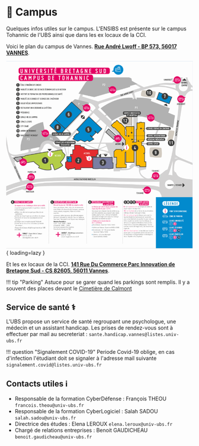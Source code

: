# 🏫 Campus

Quelques infos utiles sur le campus. L'ENSIBS est présente sur le campus Tohannic de l'UBS ainsi que dans les ex locaux de la CCI.

Voici le plan du campus de Vannes. [**Rue André Lwoff - BP 573, 56017 VANNES**](https://goo.gl/maps/zP842pZXSY2UUC7t8).

![Plan du campus UBS](plan-vannes.png){ loading=lazy }

Et les ex locaux de la CCI. [**141 Rue Du Commerce Parc Innovation de Bretagne Sud - CS 82605, 56011 Vannes**](https://goo.gl/maps/ceBKRCXEAb43URbP7).

!!! tip "Parking"
    Astuce pour se garer quand les parkings sont remplis. Il y a souvent des places devant le [Cimetière de Calmont](https://goo.gl/maps/J8wWS5xvVJFgV8yi8)

## Service de santé ⚕️

L'UBS propose un service de santé regroupant une psychologue, une médecin et un assistant handicap. Les prises de rendez-vous sont à effectuer par mail au secreteriat : `sante.handicap.vannes@listes.univ-ubs.fr`

!!! question "Signalement COVID-19"
    Periode Covid-19 oblige, en cas d'infection l'étudiant doit se signaler à l'adresse mail suivante `signalement.covid@listes.univ-ubs.fr`

## Contacts utiles ℹ️

- Responsable de la formation CyberDéfense : François THEOU `francois.theou@univ-ubs.fr`
- Responsable de la formation CyberLogiciel : Salah SADOU `salah.sadou@univ-ubs.fr`
- Directrice des études : Elena LEROUX `elena.leroux@univ-ubs.fr`
- Chargé de relations entreprises : Benoit GAUDICHEAU  `benoit.gaudicheau@univ-ubs.fr`
